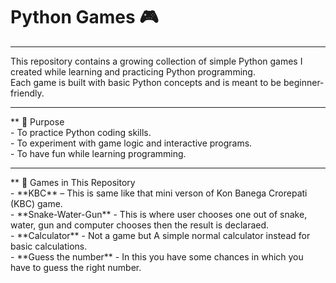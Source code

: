 # Python Games 🎮

<hr>


This repository contains a growing collection of simple Python games I created while learning and practicing Python programming.  
Each game is built with basic Python concepts and is meant to be beginner-friendly.
<hr>
** 🎯 Purpose
<br>
- To practice Python coding skills.
<br>
- To experiment with game logic and interactive programs.
<br>
- To have fun while learning programming.
<hr>
** 📂 Games in This Repository
<br>
- **KBC** – This is same like that mini verson of Kon Banega Crorepati (KBC) game.
<br>
- **Snake-Water-Gun** - This is where user chooses one out of snake, water, gun and computer chooses then the result is declaraed.
<br>
- **Calculator** - Not a game but A simple normal calculator instead for basic calculations.
<br>
- **Guess the number** - In this you have some chances in which you have to guess the right number.

